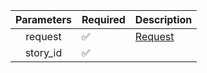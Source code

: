 | Parameters | Required           | Description           |
|:----------:|--------------------|-----------------------|
|  request   | :white_check_mark: | [Request](Request.md) |
|  story_id  | :white_check_mark: |                       |